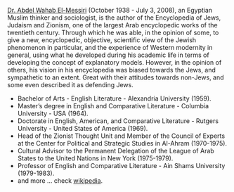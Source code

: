 [Dr. Abdel Wahab El-Messiri](https://www.elmessiri.com/cv.php) (October 1938 - July 3, 2008), an Egyptian Muslim thinker and sociologist, is the author of the Encyclopedia of Jews, Judaism and Zionism, one of the largest Arab encyclopedic works of the twentieth century. Through which he was able, in the opinion of some, to give a new, encyclopedic, objective, scientific view of the Jewish phenomenon in particular, and the experience of Western modernity in general, using what he developed during his academic life in terms of developing the concept of explanatory models. However, in the opinion of others, his vision in his encyclopedia was biased towards the Jews, and sympathetic to an extent. Great with their attitudes towards non-Jews, and some even described it as defending Jews.

- Bachelor of Arts - English Literature - Alexandria University (1959).
- Master’s degree in English and Comparative Literature - Columbia University - USA (1964).
- Doctorate in English, American, and Comparative Literature - Rutgers University - United States of America (1969).
- Head of the Zionist Thought Unit and Member of the Council of Experts at the Center for Political and Strategic Studies in Al-Ahram (1970-1975).
- Cultural Advisor to the Permanent Delegation of the League of Arab States to the United Nations in New York (1975-1979).
- Professor of English and Comparative Literature - Ain Shams University (1979-1983).
- and more ... check [wikipedia](https://ar.wikipedia.org/wiki/%D8%B9%D8%A8%D8%AF_%D8%A7%D9%84%D9%88%D9%87%D8%A7%D8%A8_%D8%A7%D9%84%D9%85%D8%B3%D9%8A%D8%B1%D9%8A).

